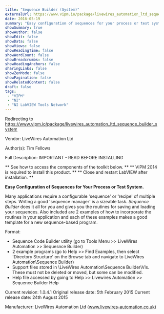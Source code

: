 ```yaml
---
title: "Sequence Builder (System)"
externalUrl: https://www.vipm.io/package/livewires_automation_ltd_sequence_builder_system
date: 2016-05-19
summary: "Easy configuration of sequences for your process or test system."
showSummary: true
showAuthor: false
showEdit: false
showData: false
showViews: false
showReadingTime: false
showWordCount: false
showBreadcrumbs: false
showHeadingAnchors: false
sharingLinks: false
showZenMode: false
showPagination: false
showRelatedContent: false
draft: false
tags:
 - "VIPM"
 - "NI"
 - "NI LabVIEW Tools Network"
---
```


Redirecting to https://www.vipm.io/package/livewires_automation_ltd_sequence_builder_system

Vendor: LiveWires Automation Ltd

Author(s): Tim Fellows
 
Full Description:
IMPORTANT - READ BEFORE INSTALLING

**  See how to access the components of the toolkit below. **
** VIPM 2014 is required to install this product. **
**  Close and restart LabVIEW after installation. **


**Easy Configuration of Sequences for Your Process or Test System.**

Many applications require a configurable 'sequence' or 'recipe' of multiple steps.  Writing a good 'sequence manager' is a sizeable task.  *Sequence Builder* does it all for you and gives you the routines for saving and loading your sequences.  Also included are 2 examples of how to incorporate the routines in your application and each of these examples makes a good template for a new sequence-based program.

Format:
 -  Sequence Code Builder utility (go to Tools Menu >> LiveWires Automation >> Sequesnce Builder)
 -  2 example programs (go to Help >> Find Examples, then select 'Directory Structure' on the Browse tab and navigate to LiveWires Automation\\Sequence Builder)
 - Support files stored in <Public Application Data>\\LiveWires Automation\\Sequence Builder\\VIs.  These must not be deleted or moved, but some can be modified.
 - Help file accessed by going to Help >> Livewires Automation >> Sequence Builder Help

Current revision: 1.0.4.1
Original release date: 5th February 2015
Current release date: 24th August 2015

Manufacturer: LiveWires Automation Ltd (www.livewires-automation.co.uk)